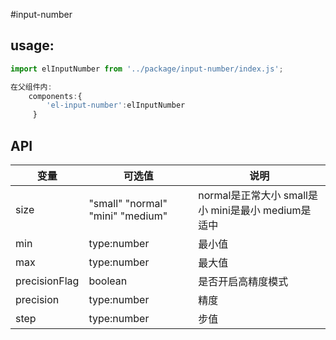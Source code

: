 #input-number
## usage:
```js
import elInputNumber from '../package/input-number/index.js';

在父组件内:
    components:{
        'el-input-number':elInputNumber
     }
```

## API

|  变量  | 可选值   | 说明 |
| ------ | ------ | -------- |
| size   | "small" "normal" "mini" "medium"| normal是正常大小 small是小 mini是最小 medium是适中   |
| min  | type:number | 最小值 |
| max |  type:number | 最大值 |
| precisionFlag| boolean| 是否开启高精度模式|
|precision| type:number| 精度|
|step|type:number|步值|
